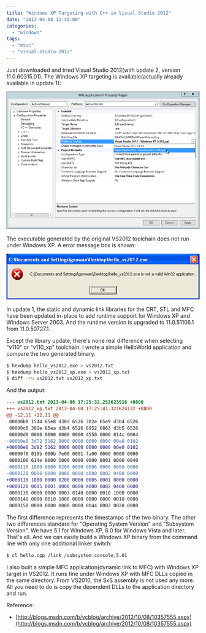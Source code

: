 ```yaml
---
title: "Windows XP Targeting with C++ in Visual Studio 2012"
date: "2013-04-08 12:45:00"
categories: 
  - "windows"
tags: 
  - "msvc"
  - "visual-studio-2012"
---
```


Just downloaded and tried Visual Studio 2012(with update 2, version 11.0.60315.01). The Windows XP targeting is available(actually already available in update 1):

![vs2012_xp_target](../../images/2013/vs2012_xp_target.png)

The executable generated by the original VS2012 toolchain does not run under Windows XP. A error message box is shown:

![vs2012_xp_target_2](../../images/2013/vs2012_xp_target_2.png)

In update 1, the static and dynamic link libraries for the CRT, STL and MFC have been updated in-place to add runtime support for Windows XP and Windows Server 2003. And the runtime version is upgraded to 11.0.51106.1 from 11.0.50727.1.

Except the library update, there's none real difference when selecting "v110" or "v110_xp" toolchain. I wrote a simple HelloWorld application and compare the two generated binary.

```bash
$ hexdump hello_vs2012.exe > vs2012.txt
$ hexdump hello_vs2012_xp.exe > vs2012_xp.txt
$ diff -ru vs2012.txt vs2012_xp.txt
```

And the output:

```diff
--- vs2012.txt 2013-04-08 17:25:32.253623916 +0800
+++ vs2012_xp.txt 2013-04-08 17:25:41.321624132 +0800
@@ -12,11 +12,11 @@
 00000b0 1544 65e8 d30d 6526 382e 65e9 d3b4 6526
 00000c0 382e 65ea d3b4 6526 6952 6863 d3b5 6526
 00000d0 0000 0000 0000 0000 4550 0000 014c 0004
-00000e0 3d72 5162 0000 0000 0000 0000 00e0 0102
+00000e0 3d82 5162 0000 0000 0000 0000 00e0 0102
 00000f0 010b 000b 7e00 0001 fa00 0000 0000 0000
 0000100 614e 0000 1000 0000 9000 0001 0000 0040
-0000110 1000 0000 0200 0000 0006 0000 0000 0000
-0000120 0006 0000 0000 0000 a000 0002 0400 0000
+0000110 1000 0000 0200 0000 0005 0001 0000 0000
+0000120 0005 0001 0000 0000 a000 0002 0400 0000
 0000130 0000 0000 0003 8140 0000 0010 1000 0000
 0000140 0000 0010 1000 0000 0000 0000 0010 0000
 0000150 0000 0000 0000 0000 0b44 0002 0028 0000
```

The first difference represents the timestamps of the two binary. The other two differences standard for "Operating System Version" and "Subsystem Version". We have 5.1 for Windows XP, 6.0 for Windows Vista and later. That's all. And we can easily build a Windows XP binary from the command line with only one additional linker switch:

```bash
$ cl hello.cpp /link /subsystem:console,5.01
```

I also built a simple MFC application(dynamic link to MFC) with Windows XP target in VS2012. It runs fine under Windows XP with MFC DLLs copied in the same directory. From VS2010, the SxS assembly is not used any more. All you need to do is copy the dependent DLLs to the application directory and run.

Reference:
- [http://blogs.msdn.com/b/vcblog/archive/2012/10/08/10357555.aspx](http://blogs.msdn.com/b/vcblog/archive/2012/10/08/10357555.aspx)
